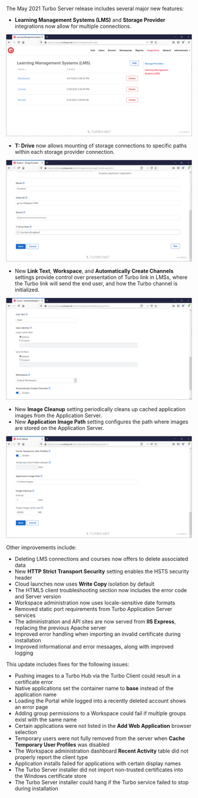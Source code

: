 The May 2021 Turbo Server release includes several major new features:

- **Learning Management Systems (LMS)** and **Storage Provider** integrations now allow for multiple connections.

![LMS Connections](/images/lms-connections.png)

- **T: Drive** now allows mounting of storage connections to specific paths within each storage provider connection.

![T: Drive Path](/images/tdrive-path.png)

- New **Link Text**, **Workspace**, and **Automatically Create Channels** settings provide control over presentation of Turbo link in LMSs, where the Turbo link will send the end user, and how the Turbo channel is initialized.

![LMS Connection Settings](/images/lms-connection-settings.png)
- New **Image Cleanup** setting periodically cleans up cached application images from the Application Server.
- New **Application Image Path** setting configures the path where images are stored on the Application Server.

![Image Cleanup](/images/image-cleanup.png)


Other improvements include:

- Deleting LMS connections and courses now offers to delete associated data
- New **HTTP Strict Transport Security** setting enables the HSTS security header
- Cloud launches now uses **Write Copy** isolation by default
- The HTML5 client troubleshooting section now includes the error code and Server version
- Workspace administration now uses locale-sensitive date formats
- Removed static port requirements from Turbo Application Server services
- The administration and API sites are now served from **IIS Express**, replacing the previous Apache server
- Improved error handling when importing an invalid certificate during installation
- Improved informational and error messages, along with improved logging

This update includes fixes for the following issues:

- Pushing images to a Turbo Hub via the Turbo Client could result in a certificate error
- Native applications set the container name to **base** instead of the application name
- Loading the Portal while logged into a recently deleted account shows an error page
- Adding group permissions to a Workspace could fail if multiple groups exist with the same name
- Certain applications were not listed in the **Add Web Application** browser selection
- Temporary users were not fully removed from the server when **Cache Temporary User Profiles** was disabled
- The Workspace administration dashboard **Recent Activity** table did not properly report the client type
- Application installs failed for applications with certain display names
- The Turbo Server installer did not import non-trusted certificates into the Windows certificate store
- The Turbo Server installer could hang if the Turbo service failed to stop during installation



